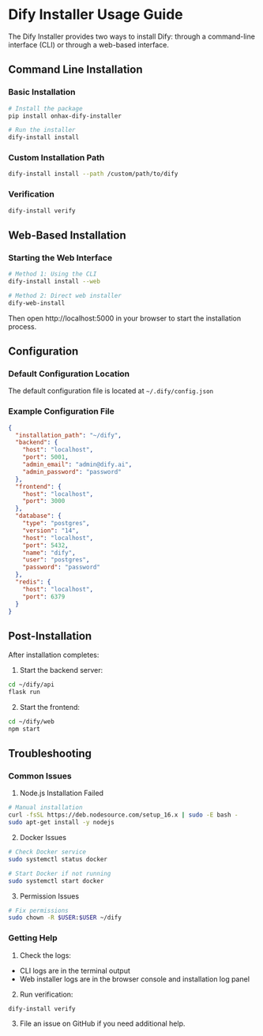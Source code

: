 # Dify Installer Usage Guide

The Dify Installer provides two ways to install Dify: through a command-line interface (CLI) or through a web-based interface.

## Command Line Installation

### Basic Installation

```bash
# Install the package
pip install onhax-dify-installer

# Run the installer
dify-install install
```

### Custom Installation Path

```bash
dify-install install --path /custom/path/to/dify
```

### Verification

```bash
dify-install verify
```

## Web-Based Installation

### Starting the Web Interface

```bash
# Method 1: Using the CLI
dify-install install --web

# Method 2: Direct web installer
dify-web-install
```

Then open http://localhost:5000 in your browser to start the installation process.

## Configuration

### Default Configuration Location
The default configuration file is located at `~/.dify/config.json`

### Example Configuration File
```json
{
  "installation_path": "~/dify",
  "backend": {
    "host": "localhost",
    "port": 5001,
    "admin_email": "admin@dify.ai",
    "admin_password": "password"
  },
  "frontend": {
    "host": "localhost",
    "port": 3000
  },
  "database": {
    "type": "postgres",
    "version": "14",
    "host": "localhost",
    "port": 5432,
    "name": "dify",
    "user": "postgres",
    "password": "password"
  },
  "redis": {
    "host": "localhost",
    "port": 6379
  }
}
```

## Post-Installation

After installation completes:

1. Start the backend server:
```bash
cd ~/dify/api
flask run
```

2. Start the frontend:
```bash
cd ~/dify/web
npm start
```

## Troubleshooting

### Common Issues

1. Node.js Installation Failed
```bash
# Manual installation
curl -fsSL https://deb.nodesource.com/setup_16.x | sudo -E bash -
sudo apt-get install -y nodejs
```

2. Docker Issues
```bash
# Check Docker service
sudo systemctl status docker

# Start Docker if not running
sudo systemctl start docker
```

3. Permission Issues
```bash
# Fix permissions
sudo chown -R $USER:$USER ~/dify
```

### Getting Help

1. Check the logs:
- CLI logs are in the terminal output
- Web installer logs are in the browser console and installation log panel

2. Run verification:
```bash
dify-install verify
```

3. File an issue on GitHub if you need additional help.